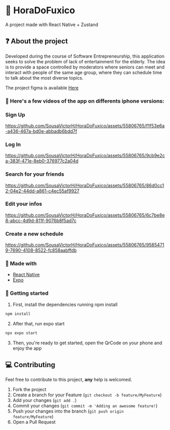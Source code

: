 # :closed_book: HoraDoFuxico
A project made with React Native + Zustand

## :question: About the project

Developed during the course of Software Entrepreneurship, this application seeks to solve the problem of lack of 
entertainment for the elderly. The idea is to provide a space controlled by moderators where seniors can meet and 
interact with people of the same age group, where they can schedule time to talk about the most diverse topics.

The project figma is available [Here](https://www.figma.com/file/bsBk3UgwACwS3ozUWUfSln/Empreendedorismo%3A-Hora-do-fuxico?node-id=0%3A1&t=FqzQ2hBDEGWZTYWN-1)
  
### :iphone: Here's a few videos of the app on differents iphone versions:

<h3>Sign Up</h3>

https://github.com/SousaVictorH/HoraDoFuxico/assets/55806765/f1f53e6a-a436-467a-bd0e-abbadb6bdd7f

<h3>Log In</h3>

https://github.com/SousaVictorH/HoraDoFuxico/assets/55806765/9cb9e2ca-383f-471e-8eb0-376977c2a04d

<h3>Search for your friends</h3>

https://github.com/SousaVictorH/HoraDoFuxico/assets/55806765/86d0cc12-04e2-44dd-a861-c4ec55af9927

<h3>Edit your infos</h3>

https://github.com/SousaVictorH/HoraDoFuxico/assets/55806765/6c7be8e8-abcc-4d9d-811f-9076b8f5ad7c

<h3>Create a new schedule</h3>

https://github.com/SousaVictorH/HoraDoFuxico/assets/55806765/95854719-7690-4108-8522-fc858aabffdb

###  :hammer: Made with

- [React Native](https://reactnative.dev/)
- [Expo](https://docs.expo.dev/)

<!-- GETTING STARTED -->

### :triangular_flag_on_post: Getting started

1. First, install the dependencies running npm install

```sh
npm install
```

2. After that, run expo start

```sh
npx expo start
```

3. Then, you're ready to get started, open the QrCode on your phone and enjoy the app

## :computer: Contributing

Feel free to contribute to this project, **any** help is welcomed.

1. Fork the project
2. Create a branch for your Feature (`git checkout -b feature/MyFeature`)
3. Add your changes (`git add .`)
4. Commit your changes (`git commit -m 'Adding an awesome feature!`)
5. Push your changes into the branch (`git push origin feature/MyFeature`)
6. Open a Pull Request
